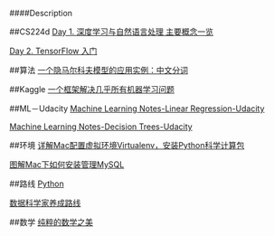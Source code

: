 ####Description

##CS224d
[Day 1. 深度学习与自然语言处理 主要概念一览](http://www.jianshu.com/p/6993edef96e4)

[Day 2. TensorFlow 入门](http://www.jianshu.com/p/6766fbcd43b9)

##算法
[一个隐马尔科夫模型的应用实例：中文分词](http://www.jianshu.com/p/f140c3a44ab6)


##Kaggle
[一个框架解决几乎所有机器学习问题](http://www.jianshu.com/p/63ef4b87e197)


##ML－Udacity
[Machine Learning Notes-Linear Regression-Udacity](http://www.jianshu.com/p/acd0ab3b9f94)

[Machine Learning Notes-Decision Trees-Udacity](http://www.jianshu.com/p/c2916d616acc)


##环境
[详解Mac配置虚拟环境Virtualenv，安装Python科学计算包](http://www.jianshu.com/p/51140800e8b4)

[图解Mac下如何安装管理MySQL](http://www.jianshu.com/p/251b3a60c50c)


##路线
[Python](http://www.jianshu.com/p/108cfb8f6d4b)

[数据科学家养成路线](http://www.jianshu.com/p/56b9fb4d02a9)


##数学
[纯粹的数学之美](http://www.jianshu.com/p/c9a7abc05fc3)





